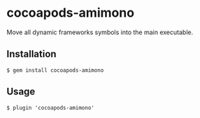 # cocoapods-amimono

Move all dynamic frameworks symbols into the main executable.

## Installation

    $ gem install cocoapods-amimono

## Usage

    $ plugin 'cocoapods-amimono'
